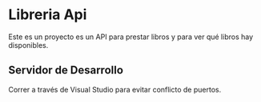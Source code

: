 # Libreria Api

Este es un proyecto es un API para prestar libros y para ver qué libros hay disponibles.

## Servidor de Desarrollo

Correr a través de Visual Studio para evitar conflicto de puertos.